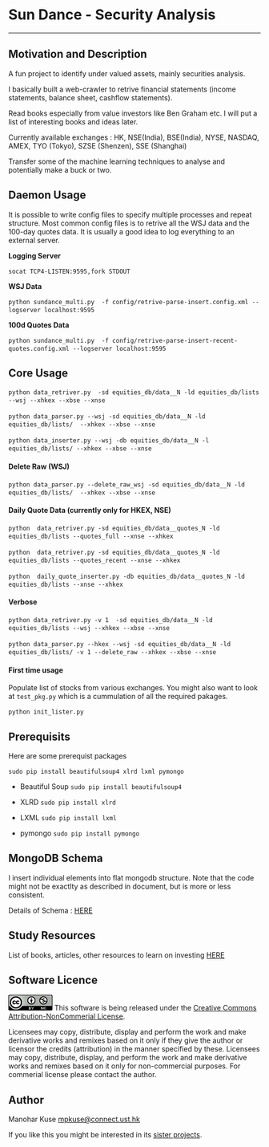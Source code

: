 # Sun Dance - Security Analysis
---


## Motivation and Description
A fun project to identify under valued assets, mainly securities analysis.

I basically built a web-crawler to retrive financial statements (income statements,
balance sheet, cashflow statements).

Read books especially from value investors like Ben Graham etc. I will put a list
of interesting books and ideas later.

Currently available exchanges : HK, NSE(India), BSE(India), NYSE, NASDAQ, AMEX, TYO (Tokyo), SZSE (Shenzen), SSE (Shanghai)

Transfer some of the machine learning techniques to analyse and potentially make a
buck or two.

## Daemon Usage
It is possible to write config files to specify multiple processes and repeat structure. Most common config files is to retrive all the WSJ data and the 100-day quotes data. It is usually a good idea
to log everything to an external server.

**Logging Server**
```
socat TCP4-LISTEN:9595,fork STDOUT
```

**WSJ Data**
```
python sundance_multi.py  -f config/retrive-parse-insert.config.xml --logserver localhost:9595
```

**100d Quotes Data**
```
python sundance_multi.py  -f config/retrive-parse-insert-recent-quotes.config.xml --logserver localhost:9595
```


## Core Usage
```
python data_retriver.py  -sd equities_db/data__N -ld equities_db/lists --wsj --xhkex --xbse --xnse

python data_parser.py --wsj -sd equities_db/data__N -ld equities_db/lists/  --xhkex --xbse --xnse

python data_inserter.py --wsj -db equities_db/data__N -l equities_db/lists/ --xhkex --xbse --xnse
```

#### Delete Raw (WSJ)
```
python data_parser.py --delete_raw_wsj -sd equities_db/data__N -ld equities_db/lists/  --xhkex --xbse --xnse
```

#### Daily Quote Data (currently only for HKEX, NSE)
```
python  data_retriver.py -sd equities_db/data__quotes_N -ld equities_db/lists --quotes_full --xnse --xhkex

python  data_retriver.py -sd equities_db/data__quotes_N -ld equities_db/lists --quotes_recent --xnse --xhkex

python  daily_quote_inserter.py -db equities_db/data__quotes_N -ld equities_db/lists --xnse --xhkex
```

#### Verbose
```
python data_retriver.py -v 1  -sd equities_db/data__N -ld equities_db/lists --wsj --xhkex --xbse --xnse

python data_parser.py --hkex --wsj -sd equities_db/data__N -ld equities_db/lists/ -v 1 --delete_raw --xhkex --xbse --xnse
```

#### First time usage
Populate list of stocks from various exchanges. You might also want to look at `test_pkg.py` which is a cummulation of all the required pakages.

```
python init_lister.py
```

## Prerequisits
Here are some prerequist packages
```
sudo pip install beautifulsoup4 xlrd lxml pymongo
```

- Beautiful Soup
    `sudo pip install beautifulsoup4`

- XLRD
    `sudo pip install xlrd`

- LXML
    `sudo pip install lxml`

- pymongo
    `sudo pip install pymongo`

## MongoDB Schema
I insert individual elements into flat mongodb structure. Note that the code might not be exactlty as described in document, but is more or less consistent.

Details of Schema : [HERE](documents/mongodb_schema_details.md)


## Study Resources
List of books, articles, other resources to learn on investing [HERE](documents/economics_theory/)

## Software Licence
![License ICO](documents/images/88x31.png)
This software is being released under the [Creative Commons Attribution-NonCommerial License](https://creativecommons.org/licenses/by-nc/4.0/legalcode).


Licensees may copy, distribute, display and perform the work and make derivative works and remixes based on it only if they give the author or licensor the credits (attribution) in the manner specified by these.
Licensees may copy, distribute, display, and perform the work and make derivative works and remixes based on it only for non-commercial purposes.
For commerial license please contact the author.

## Author
Manohar Kuse <mpkuse@connect.ust.hk>

If you like this you might be interested in its [sister projects](http://github.com/RInvestments).
